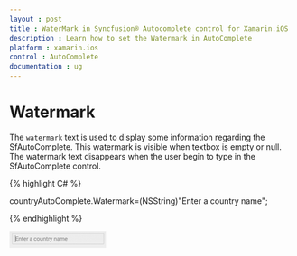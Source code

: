 ```yaml
---
layout : post
title : WaterMark in Syncfusion® Autocomplete control for Xamarin.iOS
description : Learn how to set the Watermark in AutoComplete
platform : xamarin.ios
control : AutoComplete
documentation : ug
---
```


# Watermark

The `watermark` text is used to display some information regarding the SfAutoComplete. This watermark is visible when textbox is empty or null. The watermark text disappears when the user begin to type in the SfAutoComplete control. 

{% highlight C# %}

countryAutoComplete.Watermark=(NSString)"Enter a country name";

{% endhighlight %}

![](images/watermark.png)
